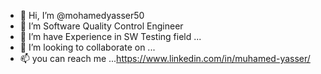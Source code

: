 - 👋 Hi, I’m @mohamedyasser50
- 👀 I’m Software Quality Control Engineer
- 🌱 I’m have Experience in SW Testing field ...
- 💞️ I’m looking to collaborate on ...
- 📫 you can reach me ...https://www.linkedin.com/in/muhamed-yasser/

<!---
mohamedyasser50/mohamedyasser50 is a ✨ special ✨ repository because its `README.md` (this file) appears on your GitHub profile.
You can click the Preview link to take a look at your changes.
--->

